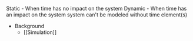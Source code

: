 Static - When time has no impact on the system
Dynamic - When time has an impact on the system system can't be modeled without time element(s)

- Background
	- [[Simulation]]